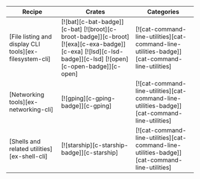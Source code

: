 | Recipe | Crates | Categories |
|---|---|---|
| [File listing and display CLI tools][ex-filesystem-cli] | [![bat][c-bat-badge]][c-bat] [![broot][c-broot-badge]][c-broot] [![exa][c-exa-badge]][c-exa] [![lsd][c-lsd-badge]][c-lsd] [![open][c-open-badge]][c-open] | [![cat-command-line-utilities][cat-command-line-utilities-badge]][cat-command-line-utilities] |
| [Networking tools][ex-networking-cli] | [![gping][c-gping-badge]][c-gping] | [![cat-command-line-utilities][cat-command-line-utilities-badge]][cat-command-line-utilities] |
| [Shells and related utilities][ex-shell-cli] | [![starship][c-starship-badge]][c-starship] | [![cat-command-line-utilities][cat-command-line-utilities-badge]][cat-command-line-utilities] |
